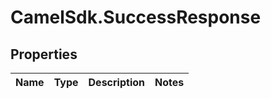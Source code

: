 # CamelSdk.SuccessResponse

## Properties
Name | Type | Description | Notes
------------ | ------------- | ------------- | -------------


